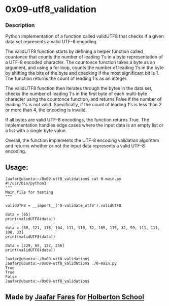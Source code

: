 # 0x09-utf8_validation




### Description 

Python implementation of a function called validUTF8 that checks if a given data set represents a valid UTF-8 encoding.

The validUTF8 function starts by defining a helper function called countonce that counts the number of leading 1's in a byte representation of a UTF-8 encoded character. The countonce function takes a byte as an argument, and using a for loop, counts the number of leading 1's in the byte by shifting the bits of the byte and checking if the most significant bit is 1. The function returns the count of leading 1's as an integer.

The validUTF8 function then iterates through the bytes in the data set, checks the number of leading 1's in the first byte of each multi-byte character using the countonce function, and returns False if the number of leading 1's is not valid. Specifically, if the count of leading 1's is less than 2 or more than 4, the encoding is invalid.

If all bytes are valid UTF-8 encodings, the function returns True. The implementation handles edge cases where the input data is an empty list or a list with a single byte value.

Overall, the function implements the UTF-8 encoding validation algorithm and returns whether or not the input data represents a valid UTF-8 encoding.


## Usage:

```
Jaafar@ubuntu:~/0x09-utf8_validation$ cat 0-main.py
#!/usr/bin/python3
"""
Main file for testing
"""

validUTF8 = __import__('0-validate_utf8').validUTF8

data = [65]
print(validUTF8(data))

data = [80, 121, 116, 104, 111, 110, 32, 105, 115, 32, 99, 111, 111, 108, 33]
print(validUTF8(data))

data = [229, 65, 127, 256]
print(validUTF8(data))
```

```
Jaafar@ubuntu:~/0x09-utf8_validation$
Jaafar@ubuntu:~/0x09-utf8_validation$ ./0-main.py
True
True
False
Jaafar@ubuntu:~/0x09-utf8_validation$

```

## Made by [Jaafar Fares](https://github.com/jaafarfares) for [Holberton School](https://www.holbertonschool.com/)
